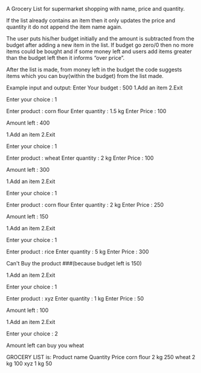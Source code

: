 A Grocery List for supermarket shopping with name, price and quantity. 

If the list already contains an item then it only updates the price and quantity it do not append the item name again.

The user puts his/her budget initially and the amount is subtracted from the budget after adding a new item in the list. If budget go zero/0 then no more items could be bought and if some money left and users add items greater than the budget left then it informs “over price”.

After the list is made, from money left in the budget the code suggests items which you can buy(within the budget) from the list made.

Example input and output:
Enter Your budget : 500
1.Add an item
2.Exit

Enter your choice : 1

Enter product : corn flour
Enter quantity : 1.5 kg
Enter Price : 100

Amount left : 400

1.Add an item
2.Exit

Enter your choice : 1

Enter product : wheat
Enter quantity : 2 kg
Enter Price : 100

Amount left : 300

1.Add an item
2.Exit

Enter your choice : 1

Enter product : corn flour
Enter quantity : 2 kg
Enter Price : 250

Amount left : 150

1.Add an item
2.Exit

Enter your choice : 1

Enter product : rice
Enter quantity : 5 kg
Enter Price : 300

Can't Buy the product ###(because budget left is 150)

1.Add an item
2.Exit

Enter your choice : 1

Enter product : xyz
Enter quantity : 1 kg
Enter Price : 50

Amount left : 100

1.Add an item
2.Exit

Enter your choice : 2

Amount left can buy you wheat

GROCERY LIST is:
Product name    Quantity    Price
corn flour       2 kg         250
wheat            2 kg         100
xyz              1 kg          50
